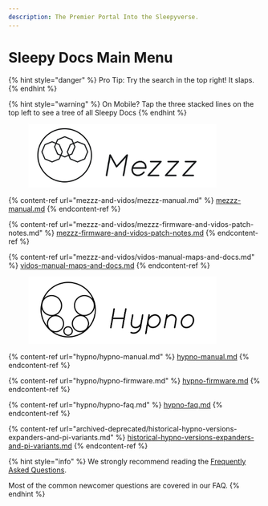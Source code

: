 ```yaml
---
description: The Premier Portal Into the Sleepyverse.
---
```


# Sleepy Docs Main Menu

{% hint style="danger" %}
Pro Tip: Try the search in the top right! It slaps.
{% endhint %}

{% hint style="warning" %}
On Mobile? Tap the three stacked lines on the top left to see a tree of all Sleepy Docs
{% endhint %}

<figure><img src=".gitbook/assets/Mezzz Header Horizontal_Mezzz Header Horizontal_Mezzz Header Horizontal.jpg" alt="" width="375"><figcaption></figcaption></figure>

{% content-ref url="mezzz-and-vidos/mezzz-manual.md" %}
[mezzz-manual.md](mezzz-and-vidos/mezzz-manual.md)
{% endcontent-ref %}

{% content-ref url="mezzz-and-vidos/mezzz-firmware-and-vidos-patch-notes.md" %}
[mezzz-firmware-and-vidos-patch-notes.md](mezzz-and-vidos/mezzz-firmware-and-vidos-patch-notes.md)
{% endcontent-ref %}

{% content-ref url="mezzz-and-vidos/vidos-manual-maps-and-docs.md" %}
[vidos-manual-maps-and-docs.md](mezzz-and-vidos/vidos-manual-maps-and-docs.md)
{% endcontent-ref %}

<figure><img src=".gitbook/assets/HypnoLogoOnly-02 (1).jpg" alt="" width="375"><figcaption></figcaption></figure>

{% content-ref url="hypno/hypno-manual.md" %}
[hypno-manual.md](hypno/hypno-manual.md)
{% endcontent-ref %}

{% content-ref url="hypno/hypno-firmware.md" %}
[hypno-firmware.md](hypno/hypno-firmware.md)
{% endcontent-ref %}

{% content-ref url="hypno/hypno-faq.md" %}
[hypno-faq.md](hypno/hypno-faq.md)
{% endcontent-ref %}

{% content-ref url="archived-deprecated/historical-hypno-versions-expanders-and-pi-variants.md" %}
[historical-hypno-versions-expanders-and-pi-variants.md](archived-deprecated/historical-hypno-versions-expanders-and-pi-variants.md)
{% endcontent-ref %}

{% hint style="info" %}
We strongly recommend reading the [Frequently Asked Questions](hypno/hypno-faq.md).&#x20;

Most of the common newcomer questions are covered in our FAQ.
{% endhint %}
